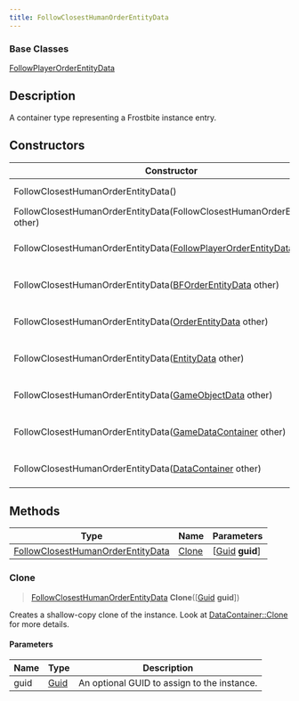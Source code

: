 ```yaml
---
title: FollowClosestHumanOrderEntityData
---
```

### Base Classes

[FollowPlayerOrderEntityData](FollowPlayerOrderEntityData)

## Description

A container type representing a Frostbite instance entry.

## Constructors

| Constructor                                                                                         | Description                                                                                                                                                      |
| --------------------------------------------------------------------------------------------------- | ---------------------------------------------------------------------------------------------------------------------------------------------------------------- |
| FollowClosestHumanOrderEntityData()                                                                 | Create a new instance of this container type.                                                                                                                    |
| FollowClosestHumanOrderEntityData(FollowClosestHumanOrderEntityData other)                          | Create a reference copy of an instance of the same type.                                                                                                         |
| FollowClosestHumanOrderEntityData([FollowPlayerOrderEntityData](FollowPlayerOrderEntityData) other) | Upcast an instance of type [FollowPlayerOrderEntityData](FollowPlayerOrderEntityData) to [FollowClosestHumanOrderEntityData](FollowClosestHumanOrderEntityData). |
| FollowClosestHumanOrderEntityData([BFOrderEntityData](BFOrderEntityData) other)                     | Upcast an instance of type [BFOrderEntityData](BFOrderEntityData) to [FollowClosestHumanOrderEntityData](FollowClosestHumanOrderEntityData).                     |
| FollowClosestHumanOrderEntityData([OrderEntityData](OrderEntityData) other)                         | Upcast an instance of type [OrderEntityData](OrderEntityData) to [FollowClosestHumanOrderEntityData](FollowClosestHumanOrderEntityData).                         |
| FollowClosestHumanOrderEntityData([EntityData](EntityData) other)                                   | Upcast an instance of type [EntityData](EntityData) to [FollowClosestHumanOrderEntityData](FollowClosestHumanOrderEntityData).                                   |
| FollowClosestHumanOrderEntityData([GameObjectData](GameObjectData) other)                           | Upcast an instance of type [GameObjectData](GameObjectData) to [FollowClosestHumanOrderEntityData](FollowClosestHumanOrderEntityData).                           |
| FollowClosestHumanOrderEntityData([GameDataContainer](GameDataContainer) other)                     | Upcast an instance of type [GameDataContainer](GameDataContainer) to [FollowClosestHumanOrderEntityData](FollowClosestHumanOrderEntityData).                     |
| FollowClosestHumanOrderEntityData([DataContainer](/vext/ref/shared/class/datacontainer) other)        | Upcast an instance of type [DataContainer](/vext/ref/shared/class/datacontainer) to [FollowClosestHumanOrderEntityData](FollowClosestHumanOrderEntityData).        |

## Methods

| Type                                                                   | Name            | Parameters                                     |
| ---------------------------------------------------------------------- | --------------- | ---------------------------------------------- |
| [FollowClosestHumanOrderEntityData](FollowClosestHumanOrderEntityData) | [Clone](#clone) | \[[Guid](/vext/ref/shared/class/guid) **guid**\] |

### Clone

> [FollowClosestHumanOrderEntityData](FollowClosestHumanOrderEntityData) **Clone**(\[[Guid](/vext/ref/shared/class/guid) **guid**\])

Creates a shallow-copy clone of the instance. Look at [DataContainer::Clone](/vext/ref/shared/class/datacontainer#clone) for more details.

#### Parameters

| Name | Type         | Description                                 |
| ---- | ------------ | ------------------------------------------- |
| guid | [Guid](Guid) | An optional GUID to assign to the instance. |
